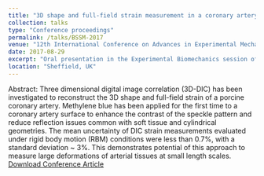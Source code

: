 ```yaml
---
title: "3D shape and full-field strain measurement in a coronary artery using 3D-DIC"
collection: talks
type: "Conference proceedings"
permalink: /talks/BSSM-2017
venue: "12th International Conference on Advances in Experimental Mechanics"
date: 2017-08-29
excerpt: "Oral presentation in the Experimental Biomechanics session of the British Sociey for Strain Measurement [conference](http://www.bssm.org/2017papers)."
location: "Sheffield, UK"
---
```


Abstract:
Three dimensional digital image correlation (3D-DIC) has been investigated to reconstruct the 3D shape and full-field strain of a porcine coronary artery. Methylene blue has been applied for the first time to a coronary artery surface to enhance the contrast of the speckle pattern and reduce reflection issues common with soft tissue and cylindrical geometries. The mean uncertainty of DIC strain measurements
evaluated under rigid body motion (RBM) conditions were less than 0.7%, with a standard deviation ~ 3%. This demonstrates potential of this approach to measure large deformations of arterial tissues at small length scales. [Download Conference Article](http://www.bssm.org/uploadeddocuments/Conf%202017/2017%20papers/18_Paolo_Ferraiuoli_formatted.pdf)
